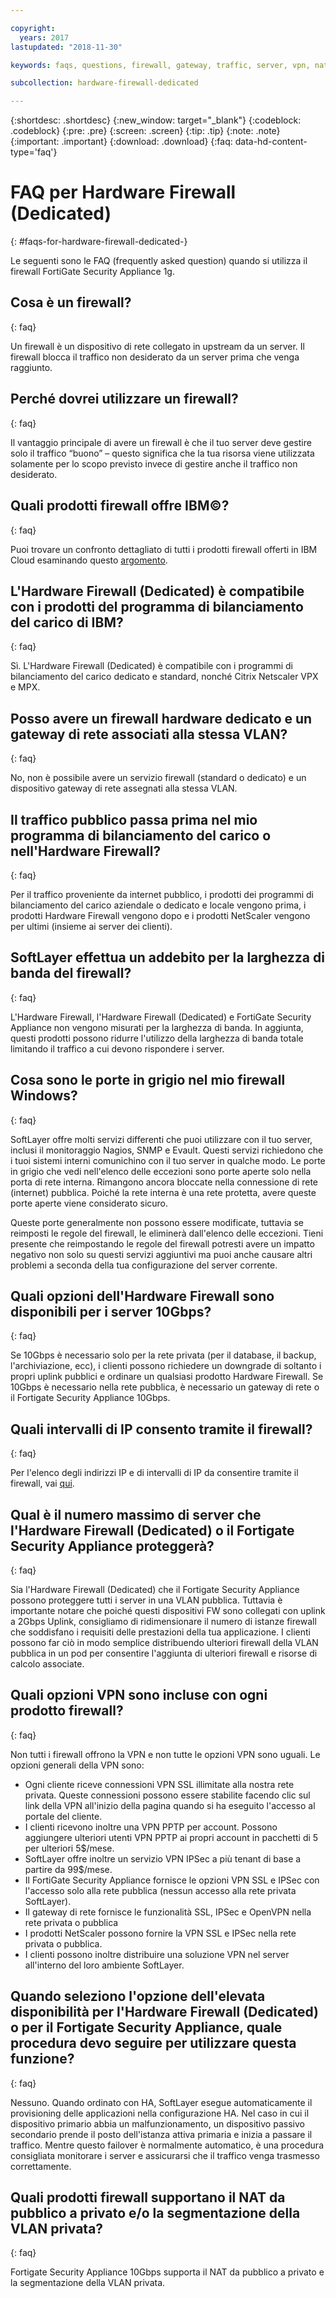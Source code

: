 ```yaml
---

copyright:
  years: 2017
lastupdated: "2018-11-30"

keywords: faqs, questions, firewall, gateway, traffic, server, vpn, nat

subcollection: hardware-firewall-dedicated

---
```


{:shortdesc: .shortdesc}
{:new_window: target="_blank"}
{:codeblock: .codeblock}
{:pre: .pre}
{:screen: .screen}
{:tip: .tip}
{:note: .note}
{:important: .important}
{:download: .download}
{:faq: data-hd-content-type='faq'}

# FAQ per Hardware Firewall (Dedicated)
{: #faqs-for-hardware-firewall-dedicated-}

Le seguenti sono le FAQ (frequently asked question) quando si utilizza il firewall FortiGate Security Appliance 1g.

## Cosa è un firewall?
{: faq}

Un firewall è un dispositivo di rete collegato in upstream da un server. Il firewall blocca il traffico non desiderato da un server prima che venga raggiunto.

## Perché dovrei utilizzare un firewall?
{: faq}

Il vantaggio principale di avere un firewall è che il tuo server deve gestire solo il traffico “buono” – questo significa che la tua risorsa viene utilizzata solamente per lo scopo previsto invece di gestire anche il traffico non desiderato.

## Quali prodotti firewall offre IBM©?
{: faq}

Puoi trovare un confronto dettagliato di tutti i prodotti firewall offerti in IBM Cloud esaminando questo [argomento](/docs/infrastructure/fortigate-10g?topic=fortigate-10g-exploring-firewalls).

## L'Hardware Firewall (Dedicated) è compatibile con i prodotti del programma di bilanciamento del carico di IBM?
{: faq}

Sì. L'Hardware Firewall (Dedicated) è compatibile con i programmi di bilanciamento del carico dedicato e standard, nonché Citrix Netscaler VPX e MPX.

## Posso avere un firewall hardware dedicato e un gateway di rete associati alla stessa VLAN?
{: faq}

No, non è possibile avere un servizio firewall (standard o dedicato) e un dispositivo gateway di rete assegnati alla stessa VLAN. 

## Il traffico pubblico passa prima nel mio programma di bilanciamento del carico o nell'Hardware Firewall?
{: faq}

Per il traffico proveniente da internet pubblico, i prodotti dei programmi di bilanciamento del carico aziendale o dedicato e locale vengono prima, i prodotti Hardware Firewall vengono dopo e i prodotti NetScaler vengono per ultimi (insieme ai server dei clienti).

## SoftLayer effettua un addebito per la larghezza di banda del firewall?
{: faq}

L'Hardware Firewall, l'Hardware Firewall (Dedicated) e FortiGate Security Appliance non vengono misurati per la larghezza di banda.  In aggiunta, questi prodotti possono ridurre l'utilizzo della larghezza di banda totale limitando il traffico a cui devono rispondere i server.

## Cosa sono le porte in grigio nel mio firewall Windows?
{: faq}

SoftLayer offre molti servizi differenti che puoi utilizzare con il tuo server, inclusi il monitoraggio Nagios, SNMP e Evault. Questi servizi richiedono che i tuoi sistemi interni comunichino con il tuo server in qualche modo. Le porte in grigio che vedi nell'elenco delle eccezioni sono porte aperte solo nella porta di rete interna. Rimangono ancora bloccate nella connessione di rete (internet) pubblica. Poiché la rete interna è una rete protetta, avere queste porte aperte viene considerato sicuro.

Queste porte generalmente non possono essere modificate, tuttavia se reimposti le regole del firewall, le eliminerà dall'elenco delle eccezioni. Tieni presente che reimpostando le regole del firewall potresti avere un impatto negativo non solo su questi servizi aggiuntivi ma puoi anche causare altri problemi a seconda della tua configurazione del server corrente.

## Quali opzioni dell'Hardware Firewall sono disponibili per i server 10Gbps?
{: faq}

Se 10Gbps è necessario solo per la rete privata (per il database, il backup, l'archiviazione, ecc), i clienti possono richiedere un downgrade di soltanto i propri uplink pubblici e ordinare un qualsiasi prodotto Hardware Firewall. Se 10Gbps è necessario nella rete pubblica, è necessario un gateway di rete o il Fortigate Security Appliance 10Gbps.

## Quali intervalli di IP consento tramite il firewall?
{: faq}

Per l'elenco degli indirizzi IP e di intervalli di IP da consentire tramite il firewall, vai [qui](/docs/infrastructure/hardware-firewall-dedicated?topic=hardware-firewall-dedicated-ibm-cloud-ip-ranges).

## Qual è il numero massimo di server che l'Hardware Firewall (Dedicated) o il Fortigate Security Appliance proteggerà?
{: faq}

Sia l'Hardware Firewall (Dedicated) che il Fortigate Security Appliance possono proteggere tutti i server in una VLAN pubblica.  Tuttavia è importante notare che poiché questi dispositivi FW sono collegati con uplink a 2Gbps Uplink, consigliamo di ridimensionare il numero di istanze firewall che soddisfano i requisiti delle prestazioni della tua applicazione. I clienti possono far ciò in modo semplice distribuendo ulteriori firewall della VLAN pubblica in un pod per consentire l'aggiunta di ulteriori firewall e risorse di calcolo associate.

## Quali opzioni VPN sono incluse con ogni prodotto firewall?
{: faq}

Non tutti i firewall offrono la VPN e non tutte le opzioni VPN sono uguali.  Le opzioni generali della VPN sono:

* Ogni cliente riceve connessioni VPN SSL illimitate alla nostra rete privata. Queste connessioni possono essere stabilite facendo clic sul link della VPN all'inizio della pagina quando si ha eseguito l'accesso al portale del cliente.
* I clienti ricevono inoltre una VPN PPTP per account. Possono aggiungere ulteriori utenti VPN PPTP ai propri account in pacchetti di 5 per ulteriori 5$/mese.
* SoftLayer offre inoltre un servizio VPN IPSec a più tenant di base a partire da 99$/mese.
* Il FortiGate Security Appliance fornisce le opzioni VPN SSL e IPSec con l'accesso solo alla rete pubblica (nessun accesso alla rete privata SoftLayer).
* Il gateway di rete fornisce le funzionalità SSL, IPSec e OpenVPN nella rete privata o pubblica
* I prodotti NetScaler possono fornire la VPN SSL e IPSec nella rete privata o pubblica.
* I clienti possono inoltre distribuire una soluzione VPN nel server all'interno del loro ambiente SoftLayer.

## Quando seleziono l'opzione dell'elevata disponibilità per l'Hardware Firewall (Dedicated) o per il Fortigate Security Appliance, quale procedura devo seguire per utilizzare questa funzione?
{: faq}

Nessuno. Quando ordinato con HA, SoftLayer esegue automaticamente il provisioning delle applicazioni nella configurazione HA.  Nel caso in cui il dispositivo primario abbia un malfunzionamento, un dispositivo passivo secondario prende il posto dell'istanza attiva primaria e inizia a passare il traffico.  Mentre questo failover è normalmente automatico, è una procedura consigliata monitorare i server e assicurarsi che il traffico venga trasmesso correttamente.

## Quali prodotti firewall supportano il NAT da pubblico a privato e/o la segmentazione della VLAN privata?
{: faq}

Fortigate Security Appliance 10Gbps supporta il NAT da pubblico a privato e la segmentazione della VLAN privata.
